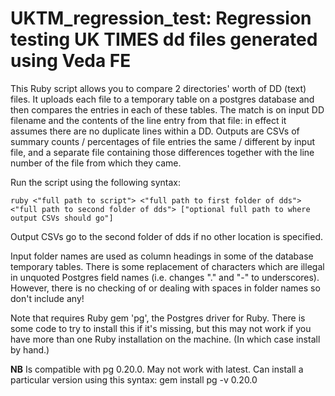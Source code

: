 UKTM_regression_test: Regression testing UK TIMES dd files generated using Veda FE
===================================================================================

This Ruby script allows you to compare 2 directories' worth of DD (text) files. It uploads each file to a temporary table on a postgres database and then compares the entries in each of these tables. The match is on input DD filename and the contents of the line entry from that file: in effect it assumes there are no duplicate lines within a DD. Outputs are CSVs of summary counts / percentages of file entries the same / different by input file, and a separate file containing those differences together with the line number of the file from which they came.

Run the script using the following syntax:

    ruby <"full path to script"> <"full path to first folder of dds"> <"full path to second folder of dds"> ["optional full path to where output CSVs should go"]
    
Output CSVs go to the second folder of dds if no other location is specified.

Input folder names are used as column headings in some of the database temporary tables. There is some replacement of characters which are illegal in unquoted Postgres field names (i.e. changes "." and "-" to underscores). However, there is no checking of or dealing with spaces in folder names so don't include any!

Note that requires Ruby gem 'pg', the Postgres driver for Ruby. There is some code to try to install this if it's missing, but this may not work if you have more than one Ruby installation on the machine. (In which case install by hand.)

**NB** Is compatible with pg 0.20.0. May not work with latest. Can install a particular version using this syntax:
gem install pg -v 0.20.0
